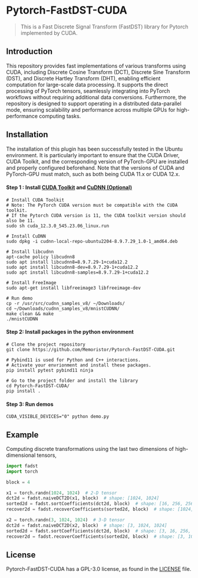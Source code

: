 # Pytorch-FastDST-CUDA

> This is a Fast Discrete Signal Transform (FastDST) library for Pytorch implemented by CUDA.

## Introduction

This repository provides fast implementations of various transforms using CUDA, including Discrete Cosine Transform (DCT), Discrete Sine Transform (DST), and Discrete Hartley Transform (DHT), enabling efficient computation for large-scale data processing. It supports the direct processing of PyTorch tensors, seamlessly integrating into PyTorch workflows without requiring additional data conversions. Furthermore, the repository is designed to support operating in a distributed data-parallel mode, ensuring scalability and performance across multiple GPUs for high-performance computing tasks.

## Installation

The installation of this plugin has been successfully tested in the Ubuntu environment. It is particularly important to ensure that the CUDA Driver, CUDA Toolkit, and the corresponding version of PyTorch-GPU are installed and properly configured beforehand. Note that the versions of CUDA and PyTorch-GPU must match, such as both being CUDA 11.x or CUDA 12.x.

#### Step 1 : Install [CUDA Toolkit](https://developer.nvidia.com/cuda-downloads) and [CuDNN (Optional)](https://developer.nvidia.com/cudnn-downloads)

```shell
# Install CUDA Toolkit
# Note: The PyTorch CUDA version must be compatible with the CUDA toolkit. 
# If the Pytorch CUDA version is 11, the CUDA toolkit version should also be 11.
sudo sh cuda_12.3.0_545.23.06_linux.run

# Install CuDNN 
sudo dpkg -i cudnn-local-repo-ubuntu2204-8.9.7.29_1.0-1_amd64.deb

# Install libcudnn
apt-cache policy libcudnn8
sudo apt install libcudnn8=8.9.7.29-1+cuda12.2
sudo apt install libcudnn8-dev=8.9.7.29-1+cuda12.2
sudo apt install libcudnn8-samples=8.9.7.29-1+cuda12.2

# Install FreeImage
sudo apt-get install libfreeimage3 libfreeimage-dev

# Run demo
cp -r /usr/src/cudnn_samples_v8/ ~/Downloads/
cd ~/Downloads/cudnn_samples_v8/mnistCUDNN/
make clean && make
./mnistCUDNN
```

#### Step 2: Install packages in the python environment

```shell
# Clone the project repository
git clone https://github.com/Memoristor/Pytorch-FastDST-CUDA.git

# Pybind11 is used for Python and C++ interactions. 
# Activate your envrionment and install these packages.
pip install pytest pybind11 ninja

# Go to the project folder and install the library
cd Pytorch-FastDST-CUDA/
pip install .
```

#### Step 3: Run demos

```shell
CUDA_VISIBLE_DEVICES="0" python demo.py
```

## Example

Computing discrete transformations using the last two dimensions of high-dimensional tensors,

```python
import fadst
import torch

block = 4

x1 = torch.randn(1024, 1024)  # 2-D tensor
dct2d = fadst.naiveDCT2D(x1, block)  # shape: [1024, 1024]
sorted2d = fadst.sortCoefficients(dct2d, block)  # shape: [16, 256, 256]
recover2d = fadst.recoverCoefficients(sorted2d, block)  # shape: [1024, 1024]

x2 = torch.randn(3, 1024, 1024)  # 3-D tensor
dct2d = fadst.naiveDCT2D(x2, block)  # shape: [3, 1024, 1024]
sorted2d = fadst.sortCoefficients(dct2d, block)  # shape: [3, 16, 256, 256]
recover2d = fadst.recoverCoefficients(sorted2d, block)  # shape: [3, 1024, 1024]
```

## License

Pytorch-FastDST-CUDA has a GPL-3.0 license, as found in the [LICENSE](./LICENSE) file.
